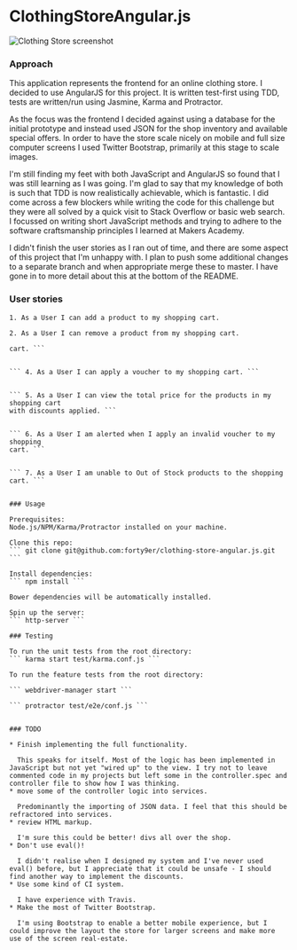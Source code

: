 # ClothingStoreAngular.js

![Clothing Store screenshot](https://www.dropbox.com/s/a49r9m8nlnjvlx1/screenshot1.png?raw=1)

### Approach
This application represents the frontend for an online clothing store. I decided to use AngularJS for this project. It is written test-first using TDD, tests are written/run using Jasmine, Karma and Protractor.

As the focus was the frontend I decided against using a database for the initial prototype and instead used JSON for the shop inventory and available special offers. In order to have the store scale nicely on mobile and full size computer screens I used Twitter Bootstrap, primarily at this stage to scale images.

I'm still finding my feet with both JavaScript and AngularJS so found that I was still learning as I was going. I'm glad to say that my knowledge of both is such that TDD is now realistically achievable, which is fantastic. I did come across a few blockers while writing the code for this challenge but they were all solved by a quick visit to Stack Overflow or basic web search. I focussed on writing short JavaScript methods and trying to adhere to the software craftsmanship principles I learned at Makers Academy.

I didn't finish the user stories as I ran out of time, and there are some aspect of this project that I'm unhappy with. I plan to push some additional changes to a separate branch and when appropriate merge these to master. I have gone in to more detail about this at the bottom of the README.


### User stories

``` 1. As a User I can add a product to my shopping cart. ```


``` 2. As a User I can remove a product from my shopping cart. ```


``` 3. As a User I can view the total price for the products in my shopping
cart. ```


``` 4. As a User I can apply a voucher to my shopping cart. ```


``` 5. As a User I can view the total price for the products in my shopping cart
with discounts applied. ```


``` 6. As a User I am alerted when I apply an invalid voucher to my shopping
cart. ```


``` 7. As a User I am unable to Out of Stock products to the shopping cart. ```


### Usage

Prerequisites:
Node.js/NPM/Karma/Protractor installed on your machine.

Clone this repo:
``` git clone git@github.com:forty9er/clothing-store-angular.js.git ```

Install dependencies:
``` npm install ```

Bower dependencies will be automatically installed.

Spin up the server:
``` http-server ```

### Testing

To run the unit tests from the root directory:
``` karma start test/karma.conf.js ```

To run the feature tests from the root directory:

``` webdriver-manager start ```

``` protractor test/e2e/conf.js ```


### TODO

* Finish implementing the full functionality.

  This speaks for itself. Most of the logic has been implemented in JavaScript but not yet "wired up" to the view. I try not to leave commented code in my projects but left some in the controller.spec and controller file to show how I was thinking.
* move some of the controller logic into services.

  Predominantly the importing of JSON data. I feel that this should be refractored into services.
* review HTML markup.

  I'm sure this could be better! divs all over the shop.
* Don't use eval()!

  I didn't realise when I designed my system and I've never used eval() before, but I appreciate that it could be unsafe - I should find another way to implement the discounts.
* Use some kind of CI system.

  I have experience with Travis.
* Make the most of Twitter Bootstrap.

  I'm using Bootstrap to enable a better mobile experience, but I could improve the layout the store for larger screens and make more use of the screen real-estate.